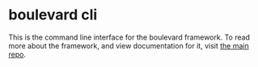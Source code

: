 # boulevard cli

This is the command line interface for the boulevard framework. To read more about the framework, and view documentation for it, visit [the main repo](https://github.com/blvdgroup/boulevard).
